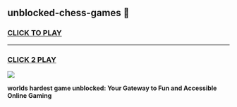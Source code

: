 
## unblocked-chess-games 👋
<h3>
<a href="https://premium.freeplayer.one?title=unblocked-chess-games&ref=14F">CLICK TO PLAY</a></h3>
<hr>

<h3>
<a href="https://premium.freeplayer.one?title=unblocked-chess-games&ref=14F">CLICK 2 PLAY</a>
  
</h3>

<a href="https://premium.freeplayer.one?title=unblocked-chess-games&ref=12F/"><img src="https://clearcache.store/games.png"></a>


**worlds hardest game unblocked: Your Gateway to Fun and Accessible Online Gaming**
